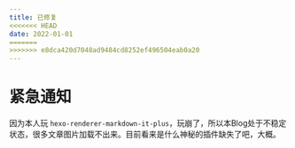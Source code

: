 ```yaml
---
title: 已修复
<<<<<<< HEAD
date: 2022-01-01
=======
>>>>>>> e8dca420d7048ad9484cd8252ef496504eab0a20
---
```


# 紧急通知

因为本人玩 `hexo-renderer-markdown-it-plus`，玩崩了，所以本Blog处于不稳定状态，很多文章图片加载不出来。目前看来是什么神秘的插件缺失了吧，大概。  